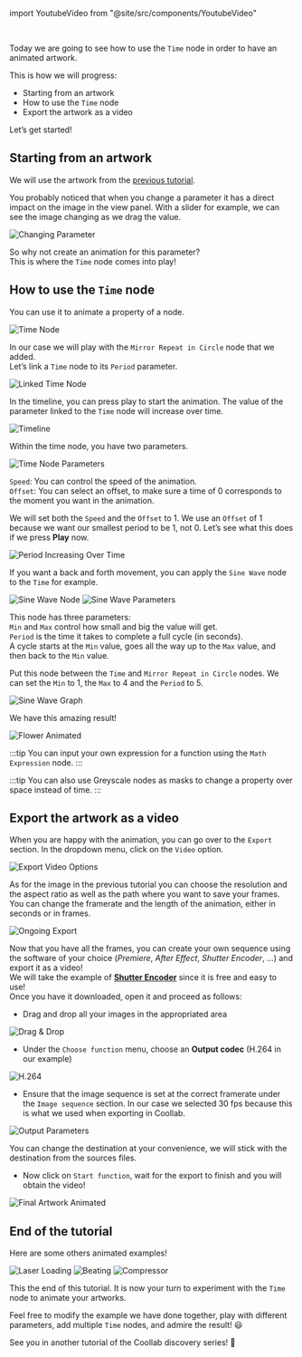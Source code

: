 import YoutubeVideo from "@site/src/components/YoutubeVideo"

<YoutubeVideo id="GOIypxFTDho"/>
<br/>

Today we are going to see how to use the `Time` node in order to have an animated artwork.

This is how we will progress: 

- Starting from an artwork
- How to use the `Time` node
- Export the artwork as a video

Let’s get started!

## Starting from an artwork


We will use the artwork from the [previous tutorial](./03-A%20simple%20example.md).

You probably noticed that when you change a parameter it has a direct impact on the image in the view panel. With a slider for example, we can see the image changing as we drag the value.

![Changing Parameter](img/Tuto-Playing-with-time/ChangingParameter.gif)

So why not create an animation for this parameter?<br/>
This is where the `Time` node comes into play!

## How to use the **`Time`** node

You can use it to animate a property of a node.

![Time Node](img/Tuto-Playing-with-time/TimeNode.png)

In our case we will play with the `Mirror Repeat in Circle` node that we added.<br/>
Let’s link a `Time` node to its `Period` parameter.

![Linked Time Node](img/Tuto-Playing-with-time/LinkedTimeNode.png)

In the timeline, you can press play to start the animation. The value of the parameter linked to the `Time` node will increase over time.

![Timeline](img/Tuto-Playing-with-time/Timeline.png)

Within the time node, you have two parameters.

![Time Node Parameters](img/Tuto-Playing-with-time/TimeNodeParameters.png)

`Speed`: You can control the speed of the animation.<br/>
`Offset`: You can select an offset, to make sure a time of 0 corresponds to the moment you want in the animation.

We will set both the `Speed` and the `Offset` to 1. We use an `Offset` of 1 because we want our smallest period to be 1, not 0. Let’s see what this does if we press **Play** now.

![Period Increasing Over Time](img/Tuto-Playing-with-time/PeriodIncreasingOverTime.gif)

If you want a back and forth movement, you can apply the `Sine Wave` node to the `Time` for example.

![Sine Wave Node](img/Tuto-Playing-with-time/SineWaveNode.png)  ![Sine Wave Parameters](img/Tuto-Playing-with-time/SineWaveParameters.png)

This node has three parameters:<br/>
`Min` and `Max` control how small and big the value will get.<br/>
`Period` is the time it takes to complete a full cycle (in seconds).<br/>
A cycle starts at the `Min` value, goes all the way up to the `Max` value, and then back to the `Min` value.

Put this node between the `Time` and `Mirror Repeat in Circle` nodes. We can set the `Min` to 1, the `Max` to 4 and the `Period` to 5.

![Sine Wave Graph](img/Tuto-Playing-with-time/SineWaveGraph.png)

We have this amazing result!

![Flower Animated](img/Tuto-Playing-with-time/FlowerAnimated.gif)

:::tip
You can input your own expression for a function using the `Math Expression` node.
:::

:::tip
You can also use Greyscale nodes as masks to change a property over space instead of time.
:::

## Export the artwork as a video

When you are happy with the animation, you can go over to the <span class="icon-upload2"></span> `Export` section. In the dropdown menu, click on the <span class="icon-film"></span> `Video` option.

![Export Video Options](img/Tuto-Playing-with-time/ExportVideoOptions.png)

As for the image in the previous tutorial you can choose the resolution and the aspect ratio as well as the path where you want to save your frames. You can change the framerate and the length of the animation, either in seconds or in frames.

![Ongoing Export](img/Tuto-Playing-with-time/OngoingExport.png)

Now that you have all the frames, you can create your own sequence using the software of your choice (*Premiere*, *After Effect*, *Shutter Encoder*, …) and export it as a video!<br/>
We will take the example of [**Shutter Encoder**](https://www.shutterencoder.com/en/) since it is free and easy to use!<br/>
Once you have it downloaded, open it and proceed as follows:

- Drag and drop all your images in the appropriated area

![Drag & Drop](img/Tuto-Playing-with-time/Drag&Drop.gif)

- Under the `Choose function` menu, choose an **Output codec** (H.264 in our example)

![H.264](img/Tuto-Playing-with-time/H.264.png)

- Ensure that the image sequence is set at the correct framerate under the `Image sequence` section. In our case we selected 30 fps because this is what we used when exporting in Coollab.

![Output Parameters](img/Tuto-Playing-with-time/OutputParameters.png)

You can change the destination at your convenience, we will stick with the destination from the sources files.

- Now click on `Start function`, wait for the export to finish and you will obtain the video!

![Final Artwork Animated](img/Tuto-Playing-with-time/FinalArtworkAnimated.gif)

## End of the tutorial

Here are some others animated examples!

![Laser Loading](img/Tuto-Playing-with-time/LaserLoading.gif)
![Beating](img/Tuto-Playing-with-time/Beating.gif)
![Compressor](img/Tuto-Playing-with-time/Compressor.gif)  

This the end of this tutorial. It is now your turn to experiment with the `Time` node to animate your artworks.

Feel free to modify the example we have done together, play with different parameters, add multiple `Time` nodes, and admire the result! 😃

See you in another tutorial of the Coollab discovery series! 👋
